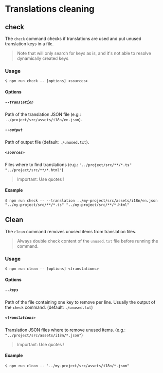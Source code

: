 # Translations cleaning

## check

The `check` command checks if translations are used and put unused translation keys in a file.

> Note that will only search for keys as is, and it's not able to resolve dynamically created keys.

### Usage

    $ npm run check -- [options] <sources>

#### Options

##### `--translation`

Path of the translation JSON file (e.g.: `../project/src/assets/i18n/en.json`).

##### `--output`

Path of output file (default: `./unused.txt`).

##### `<sources>`

Files where to find translations (e.g.: `"../project/src/**/*.ts" "../project/src/**/*.html"`)

> Important: Use quotes !

#### Example

    $ npm run check -- --translation ../my-project/src/assets/i18n/en.json "../my-project/src/**/*.ts" "../my-project/src/**/*.html"

## Clean

The `clean` command removes unused items from translation files.

> Always double check content of the `unused.txt` file before running the command.

### Usage

    $ npm run clean -- [options] <translations>

#### Options

##### `--keys`

Path of the file containing one key to remove per line. Usually the output of the `check` command. (default: `./unused.txt`)

##### `<translations>`

Translation JSON files where to remove unused items. (e.g.: `"../project/src/assets/i18n/*.json"`)

> Important: Use quotes !

#### Example

    $ npm run clean -- "../my-project/src/assets/i18n/*.json"

